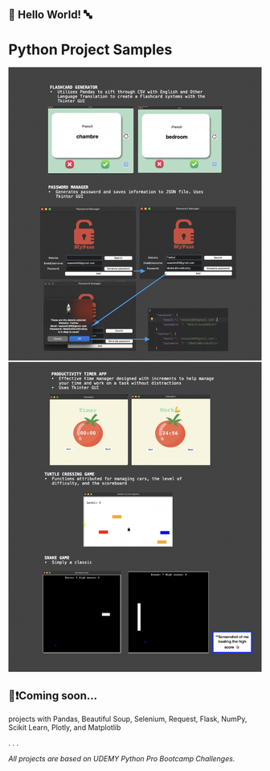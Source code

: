 ## 🏁 Hello World! 🔤
# Python Project Samples

![App Screenshot](https://github.com/noam003/python-project-samples/blob/main/images/pg1.png)
![App Screenshot](https://github.com/noam003/python-project-samples/blob/main/images/pg2.png)

## 🧠❗️Coming soon... 
projects with Pandas, Beautiful Soup, Selenium, Request, Flask, NumPy, Scikit Learn, Plotly, and Matplotlib


.
.
.


_All projects are based on UDEMY Python Pro Bootcamp Challenges._
